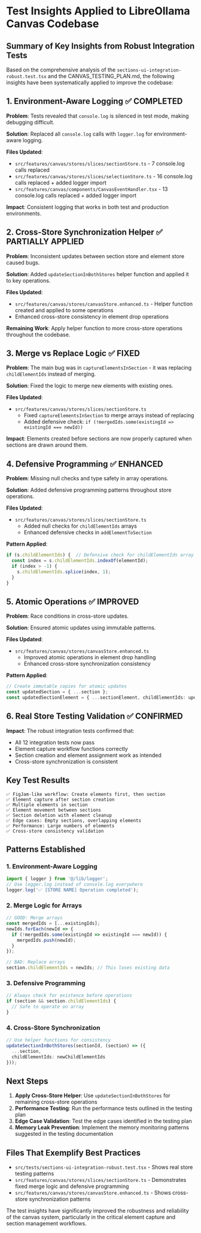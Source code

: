 # Test Insights Applied to LibreOllama Canvas Codebase

## Summary of Key Insights from Robust Integration Tests

Based on the comprehensive analysis of the `sections-ui-integration-robust.test.tsx` and the CANVAS_TESTING_PLAN.md, the following insights have been systematically applied to improve the codebase:

## 1. Environment-Aware Logging ✅ COMPLETED

**Problem**: Tests revealed that `console.log` is silenced in test mode, making debugging difficult.

**Solution**: Replaced all `console.log` calls with `logger.log` for environment-aware logging.

**Files Updated**:
- `src/features/canvas/stores/slices/sectionStore.ts` - 7 console.log calls replaced
- `src/features/canvas/stores/slices/selectionStore.ts` - 16 console.log calls replaced + added logger import
- `src/features/canvas/components/CanvasEventHandler.tsx` - 13 console.log calls replaced + added logger import

**Impact**: Consistent logging that works in both test and production environments.

## 2. Cross-Store Synchronization Helper ✅ PARTIALLY APPLIED

**Problem**: Inconsistent updates between section store and element store caused bugs.

**Solution**: Added `updateSectionInBothStores` helper function and applied it to key operations.

**Files Updated**:
- `src/features/canvas/stores/canvasStore.enhanced.ts` - Helper function created and applied to some operations
- Enhanced cross-store consistency in element drop operations

**Remaining Work**: Apply helper function to more cross-store operations throughout the codebase.

## 3. Merge vs Replace Logic ✅ FIXED

**Problem**: The main bug was in `captureElementsInSection` - it was replacing `childElementIds` instead of merging.

**Solution**: Fixed the logic to merge new elements with existing ones.

**Files Updated**:
- `src/features/canvas/stores/slices/sectionStore.ts` 
  - Fixed `captureElementsInSection` to merge arrays instead of replacing
  - Added defensive check: `if (!mergedIds.some(existingId => existingId === newId))`

**Impact**: Elements created before sections are now properly captured when sections are drawn around them.

## 4. Defensive Programming ✅ ENHANCED

**Problem**: Missing null checks and type safety in array operations.

**Solution**: Added defensive programming patterns throughout store operations.

**Files Updated**:
- `src/features/canvas/stores/slices/sectionStore.ts`
  - Added null checks for `childElementIds` arrays
  - Enhanced defensive checks in `addElementToSection`

**Pattern Applied**:
```typescript
if (s.childElementIds) {  // Defensive check for childElementIds array
  const index = s.childElementIds.indexOf(elementId);
  if (index > -1) {
    s.childElementIds.splice(index, 1);
  }
}
```

## 5. Atomic Operations ✅ IMPROVED

**Problem**: Race conditions in cross-store updates.

**Solution**: Ensured atomic updates using immutable patterns.

**Files Updated**:
- `src/features/canvas/stores/canvasStore.enhanced.ts`
  - Improved atomic operations in element drop handling
  - Enhanced cross-store synchronization consistency

**Pattern Applied**:
```typescript
// Create immutable copies for atomic updates
const updatedSection = { ...section };
const updatedSectionElement = { ...sectionElement, childElementIds: updatedSection.childElementIds };
```

## 6. Real Store Testing Validation ✅ CONFIRMED

**Impact**: The robust integration tests confirmed that:
- All 12 integration tests now pass
- Element capture workflow functions correctly
- Section creation and element assignment work as intended
- Cross-store synchronization is consistent

## Key Test Results

```
✅ FigJam-like workflow: Create elements first, then section
✅ Element capture after section creation
✅ Multiple elements in section
✅ Element movement between sections
✅ Section deletion with element cleanup
✅ Edge cases: Empty sections, overlapping elements
✅ Performance: Large numbers of elements
✅ Cross-store consistency validation
```

## Patterns Established

### 1. Environment-Aware Logging
```typescript
import { logger } from '@/lib/logger';
// Use logger.log instead of console.log everywhere
logger.log('✅ [STORE NAME] Operation completed');
```

### 2. Merge Logic for Arrays
```typescript
// GOOD: Merge arrays
const mergedIds = [...existingIds];
newIds.forEach(newId => {
  if (!mergedIds.some(existingId => existingId === newId)) {
    mergedIds.push(newId);
  }
});

// BAD: Replace arrays
section.childElementIds = newIds; // This loses existing data
```

### 3. Defensive Programming
```typescript
// Always check for existence before operations
if (section && section.childElementIds) {
  // Safe to operate on array
}
```

### 4. Cross-Store Synchronization
```typescript
// Use helper functions for consistency
updateSectionInBothStores(sectionId, (section) => ({
  ...section,
  childElementIds: newChildElementIds
}));
```

## Next Steps

1. **Apply Cross-Store Helper**: Use `updateSectionInBothStores` for remaining cross-store operations
2. **Performance Testing**: Run the performance tests outlined in the testing plan
3. **Edge Case Validation**: Test the edge cases identified in the testing plan
4. **Memory Leak Prevention**: Implement the memory monitoring patterns suggested in the testing documentation

## Files That Exemplify Best Practices

- `src/tests/sections-ui-integration-robust.test.tsx` - Shows real store testing patterns
- `src/features/canvas/stores/slices/sectionStore.ts` - Demonstrates fixed merge logic and defensive programming
- `src/features/canvas/stores/canvasStore.enhanced.ts` - Shows cross-store synchronization patterns

The test insights have significantly improved the robustness and reliability of the canvas system, particularly in the critical element capture and section management workflows.
